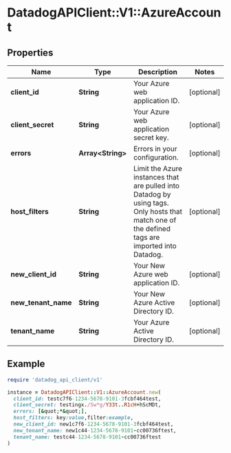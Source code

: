 # DatadogAPIClient::V1::AzureAccount

## Properties

| Name                | Type                    | Description                                                                                                                                    | Notes      |
| ------------------- | ----------------------- | ---------------------------------------------------------------------------------------------------------------------------------------------- | ---------- |
| **client_id**       | **String**              | Your Azure web application ID.                                                                                                                 | [optional] |
| **client_secret**   | **String**              | Your Azure web application secret key.                                                                                                         | [optional] |
| **errors**          | **Array&lt;String&gt;** | Errors in your configuration.                                                                                                                  | [optional] |
| **host_filters**    | **String**              | Limit the Azure instances that are pulled into Datadog by using tags. Only hosts that match one of the defined tags are imported into Datadog. | [optional] |
| **new_client_id**   | **String**              | Your New Azure web application ID.                                                                                                             | [optional] |
| **new_tenant_name** | **String**              | Your New Azure Active Directory ID.                                                                                                            | [optional] |
| **tenant_name**     | **String**              | Your Azure Active Directory ID.                                                                                                                | [optional] |

## Example

```ruby
require 'datadog_api_client/v1'

instance = DatadogAPIClient::V1::AzureAccount.new(
  client_id: testc7f6-1234-5678-9101-3fcbf464test,
  client_secret: testingx./Sw*g/Y33t..R1cH+hScMDt,
  errors: [&quot;*&quot;],
  host_filters: key:value,filter:example,
  new_client_id: new1c7f6-1234-5678-9101-3fcbf464test,
  new_tenant_name: new1c44-1234-5678-9101-cc00736ftest,
  tenant_name: testc44-1234-5678-9101-cc00736ftest
)
```

